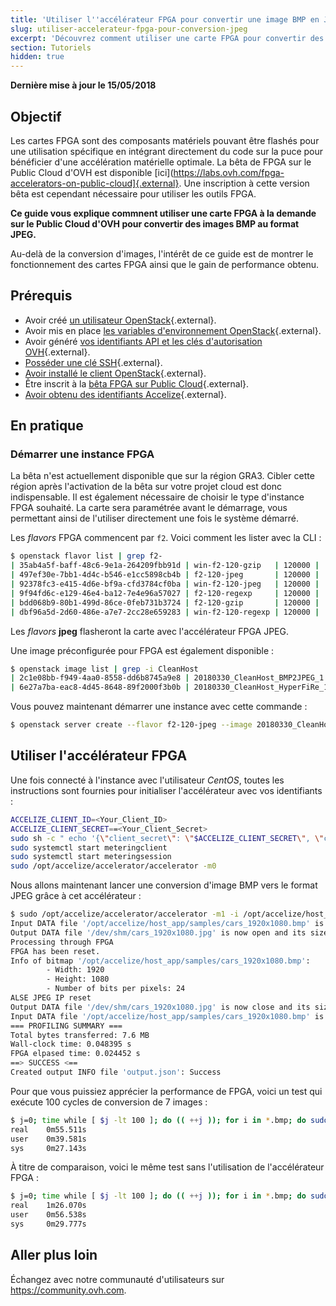 ```yaml
---
title: 'Utiliser l''accélérateur FPGA pour convertir une image BMP en JPEG (Bêta)'
slug: utiliser-accelerateur-fpga-pour-conversion-jpeg
excerpt: 'Découvrez comment utiliser une carte FPGA pour convertir des images BMP au format JPEG'
section: Tutoriels
hidden: true
---
```


**Dernière mise à jour le 15/05/2018**

## Objectif

Les cartes FPGA sont des composants matériels pouvant être flashés pour une utilisation spécifique en intégrant directement du code sur la puce pour bénéficier d'une accélération matérielle optimale. La bêta de FPGA sur le Public Cloud d'OVH est disponible [ici](https://labs.ovh.com/fpga-accelerators-on-public-cloud]{.external}. Une inscription à cette version bêta est cependant nécessaire pour utiliser les outils FPGA.

**Ce guide vous explique commnent utiliser une carte FPGA à la demande sur le Public Cloud d'OVH pour convertir des images BMP au format JPEG.**

Au-delà de la conversion d'images, l'intérêt de ce guide est de montrer le fonctionnement des cartes FPGA ainsi que le gain de performance obtenu.

## Prérequis

- Avoir créé [un utilisateur OpenStack](https://docs.ovh.com/fr/public-cloud/creation-et-suppression-dun-utilisateur-openstack/){.external}.
- Avoir mis en place [les variables d'environnement OpenStack](https://docs.ovh.com/fr/public-cloud/charger-les-variables-denvironnement-openstack/){.external}.
- Avoir généré [vos identifiants API et les clés d'autorisation OVH](https://eu.api.ovh.com/g934.first_step_with_api){.external}.
- [Posséder une clé SSH](https://docs.ovh.com/fr/public-cloud/creation-des-cles-ssh/){.external}.
- [Avoir installé le client OpenStack](https://github.com/openstack/python-openstackclient){.external}.
- Être inscrit à la [bêta FPGA sur Public Cloud](https://labs.ovh.com/fpga-accelerators-on-public-cloud){.external}.
- [Avoir obtenu des identifiants Accelize](https://accelstore.accelize.com/user/register){.external}.


## En pratique

### Démarrer une instance FPGA

La bêta n'est actuellement disponible que sur la région GRA3. Cibler cette région après l'activation de la bêta sur votre projet cloud est donc indispensable. Il est également nécessaire de choisir le type d'instance FPGA souhaité. La carte sera paramétrée avant le démarrage, vous permettant ainsi de l'utiliser directement une fois le système démarré.

Les *flavors* FPGA commencent par `f2`. Voici comment les lister avec la CLI :

```sh
$ openstack flavor list | grep f2-
| 35ab4a5f-baff-48c6-9e1a-264209fbb91d | win-f2-120-gzip   | 120000 |  400 |  0 |  32 | False |
| 497ef30e-7bb1-4d4c-b546-e1cc5898cb4b | f2-120-jpeg       | 120000 |  400 |  0 |  32 | False |
| 92378fc3-e415-4d6e-bf9a-cfd3784cf0ba | win-f2-120-jpeg   | 120000 |  400 |  0 |  32 | False |
| 9f94fd6c-e129-46e4-ba12-7e4e96a57027 | f2-120-regexp     | 120000 |  400 |  0 |  32 | False |
| bdd068b9-80b1-499d-86ce-0feb731b3724 | f2-120-gzip       | 120000 |  400 |  0 |  32 | False |
| dbf96a5d-2d60-486e-a7e7-2cc28e659283 | win-f2-120-regexp | 120000 |  400 |  0 |  32 | False |
```

Les *flavors* **jpeg** flasheront la carte avec l'accélérateur FPGA JPEG.

Une image préconfigurée pour FPGA est également disponible :

```sh
$ openstack image list | grep -i CleanHost
| 2c1e08bb-f949-4aa0-8558-dd6b8745a9e8 | 20180330_CleanHost_BMP2JPEG_1.0.4_1    | active |
| 6e27a7ba-eac8-4d45-8648-89f2000f3b0b | 20180330_CleanHost_HyperFiRe_1.0.4_1   | active |
```

Vous pouvez maintenant démarrer une instance avec cette commande :

```sh
$ openstack server create --flavor f2-120-jpeg --image 20180330_CleanHost_BMP2JPEG_1.0.4_1 --key-name your_key --nic net-id=eecc8610-f977-461c-bad2-917d7be01144 bmp2jpeg
```

## Utiliser l'accélérateur FPGA

Une fois connecté à l'instance avec l'utilisateur *CentOS*, toutes les instructions sont fournies pour initialiser l'accélérateur avec vos identifiants :

```sh
ACCELIZE_CLIENT_ID=<Your_Client_ID>
ACCELIZE_CLIENT_SECRET==<Your_Client_Secret>
sudo sh -c " echo '{\"client_secret\": \"$ACCELIZE_CLIENT_SECRET\", \"client_id\": \"$ACCELIZE_CLIENT_ID\"}' > /etc/accelize/credentials.json"
sudo systemctl start meteringclient
sudo systemctl start meteringsession
sudo /opt/accelize/accelerator/accelerator -m0
```

Nous allons maintenant lancer une conversion d'image BMP vers le format JPEG grâce à cet accélérateur :

```sh
$ sudo /opt/accelize/accelerator/accelerator -m1 -i /opt/accelize/host_app/samples/cars_1920x1080.bmp -o /dev/shm/cars_1920x1080.jpg
Input DATA file '/opt/accelize/host_app/samples/cars_1920x1080.bmp' is now open and its size is 5.9 MB (6220854 B).
Output DATA file '/dev/shm/cars_1920x1080.jpg' is now open and its size is currently 0.
Processing through FPGA
FPGA has been reset.
Info of bitmap '/opt/accelize/host_app/samples/cars_1920x1080.bmp':
        - Width: 1920
        - Height: 1080
        - Number of bits per pixels: 24
ALSE JPEG IP reset
Output DATA file '/dev/shm/cars_1920x1080.jpg' is now close and its size is 1.7 MB (1741100 B).
Input DATA file '/opt/accelize/host_app/samples/cars_1920x1080.bmp' is now close.
=== PROFILING SUMMARY ===
Total bytes transferred: 7.6 MB
Wall-clock time: 0.048395 s
FPGA elpased time: 0.024452 s
==> SUCCESS <==
Created output INFO file 'output.json': Success
```

Pour que vous puissiez apprécier la performance de FPGA, voici un test qui exécute 100 cycles de conversion de 7 images :

```sh
$ j=0; time while [ $j -lt 100 ]; do (( ++j )); for i in *.bmp; do sudo /opt/accelize/accelerator/accelerator -v 4 -m1 -i $i -o /dev/shm/$(basename -s .bmp $i).jpg; done; done
real    0m55.511s
user    0m39.581s
sys     0m27.143s
```

À titre de comparaison, voici le même test sans l'utilisation de l'accélérateur FPGA :

```sh
$ j=0; time while [ $j -lt 100 ]; do (( ++j )); for i in *.bmp; do sudo convert $i  /dev/shm/$(basename -s .bmp $i).jpg; done; echo $j; done
real    1m26.070s
user    0m56.538s
sys     0m29.777s
```

## Aller plus loin

Échangez avec notre communauté d'utilisateurs sur <https://community.ovh.com>.